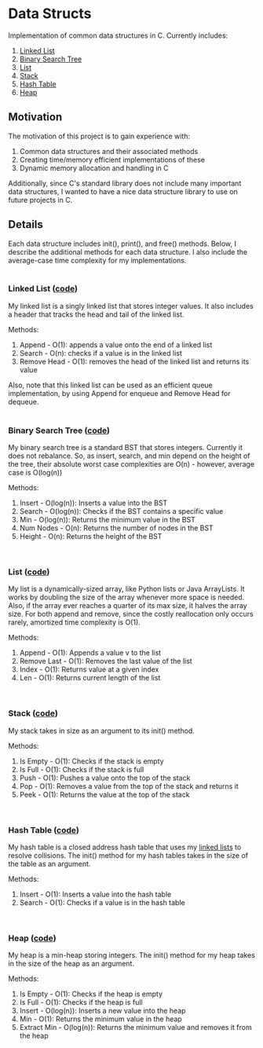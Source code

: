 # Data Structs

Implementation of common data structures in C. Currently includes:
1. [Linked List](#linked-list-code)
2. [Binary Search Tree](#binary-search-tree-code)
3. [List](#list-code)
4. [Stack](#stack-code)
5. [Hash Table](#hash-table-code)
6. [Heap](#heap-code)


## Motivation
The motivation of this project is to gain experience with:
1. Common data structures and their associated methods
2. Creating time/memory efficient implementations of these
3. Dynamic memory allocation and handling in C

Additionally, since C's standard library does not include many important data structures, I wanted to have a nice data structure library to use on future projects in C.

## Details
Each data structure includes init(), print(), and free() methods. Below, I describe the additional methods for each data structure. I also include the average-case time complexity for my implementations.  
<br/>

### Linked List ([code](https://github.com/christian-doucette/data_structs/blob/master/linked_list/linked_list.h))
My linked list is a singly linked list that stores integer values. It also includes a header that tracks the head and tail of the linked list.

Methods:
1. Append - O(1): appends a value onto the end of a linked list
2. Search - O(n): checks if a value is in the linked list  
3. Remove Head - O(1): removes the head of the linked list and returns its value

Also, note that this linked list can be used as an efficient queue implementation, by using Append for enqueue and Remove Head for dequeue.  
<br/>

### Binary Search Tree ([code](https://github.com/christian-doucette/data_structs/blob/master/bst/bst.h))
My binary search tree is a standard BST that stores integers. Currently it does not rebalance. So, as insert, search, and min depend on the height of the tree, their absolute worst case complexities are O(n) - however, average case is O(log(n))

Methods:
1. Insert - O(log(n)): Inserts a value into the BST
2. Search - O(log(n)): Checks if the BST contains a specific value
3. Min - O(log(n)): Returns the minimum value in the BST
4. Num Nodes - O(n): Returns the number of nodes in the BST
5. Height - O(n): Returns the height of the BST  
<br/>

### List ([code](https://github.com/christian-doucette/data_structs/blob/master/list/list.h))
My list is a dynamically-sized array, like Python lists or Java ArrayLists. It works by doubling the size of the array whenever more space is needed. Also, if the array ever reaches a quarter of its max size, it halves the array size. For both append and remove, since the costly reallocation only occurs rarely, amortized time complexity is O(1).

Methods:
1. Append - O(1): Appends a value v to the list
2. Remove Last - O(1): Removes the last value of the list
3. Index - O(1): Returns value at a given index
4. Len - O(1): Returns current length of the list  
<br/>

### Stack ([code](https://github.com/christian-doucette/data_structs/blob/master/stack/stack.h))
My stack takes in size as an argument to its init() method.

Methods:
1. Is Empty - O(1): Checks if the stack is empty
2. Is Full - O(1): Checks if the stack is full
3. Push - O(1): Pushes a value onto the top of the stack
4. Pop - O(1): Removes a value from the top of the stack and returns it
5. Peek - O(1): Returns the value at the top of the stack  
<br/>

### Hash Table ([code](https://github.com/christian-doucette/data_structs/blob/master/hash_table/hash_table.h))
My hash table is a closed address hash table that uses my [linked lists](#linked-list-code) to resolve collisions. The init() method for my hash tables takes in the size of the table as an argument.

Methods:
1. Insert - O(1): Inserts a value into the hash table
2. Search - O(1): Checks if a value is in the hash table
<br/>


### Heap ([code](https://github.com/christian-doucette/data_structs/blob/master/heap/heap.h))
My heap is a min-heap storing integers. The init() method for my heap takes in the size of the heap as an argument.

Methods:
1. Is Empty - O(1): Checks if the heap is empty
2. Is Full - O(1): Checks if the heap is full
3. Insert - O(log(n)): Inserts a new value into the heap
4. Min - O(1): Returns the minimum value in the heap
5. Extract Min - O(log(n)): Returns the minimum value and removes it from the heap
<br/>
